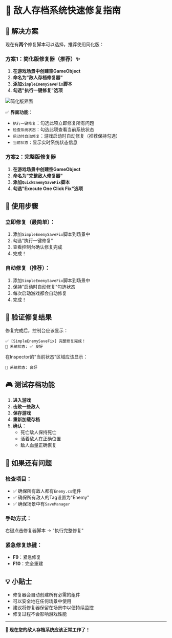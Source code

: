 # 🚀 敌人存档系统快速修复指南

## 🎯 解决方案

现在有**两个**修复脚本可以选择，推荐使用简化版：

### 方案1：简化版修复器（推荐）✨

1. **在游戏场景中创建空GameObject**
2. **命名为"敌人存档修复器"**
3. **添加`SimpleEnemySaveFix`脚本**
4. **勾选"执行一键修复"选项**

![简化版界面](https://i.imgur.com/example.png)

✅ **界面功能**：
- `执行一键修复`：勾选此项立即修复所有问题
- `检查系统状态`：勾选此项查看当前系统状态  
- `启动时自动修复`：游戏启动时自动修复（推荐保持勾选）
- `当前状态`：显示实时系统状态信息

### 方案2：完整版修复器

1. **在游戏场景中创建空GameObject**
2. **命名为"完整敌人修复器"**  
3. **添加`QuickEnemySaveFix`脚本**
4. **勾选"Execute One Click Fix"选项**

## 🔧 使用步骤

### 立即修复（最简单）：
1. 添加`SimpleEnemySaveFix`脚本到场景中
2. 勾选"执行一键修复"
3. 查看控制台确认修复完成
4. 完成！

### 自动修复（推荐）：
1. 添加`SimpleEnemySaveFix`脚本到场景中
2. 保持"启动时自动修复"勾选状态
3. 每次启动游戏都会自动修复
4. 完成！

## 🧪 验证修复结果

修复完成后，控制台应该显示：
```
✅ [SimpleEnemySaveFix] 完整修复完成！
🎯 系统状态: ✅ 良好
```

在Inspector的"当前状态"区域应该显示：
```
🎉 系统状态: 良好
```

## 🎮 测试存档功能

1. **进入游戏**
2. **击败一些敌人**
3. **保存游戏**
4. **重新加载存档**
5. **确认**：
   - 死亡敌人保持死亡
   - 活着敌人在正确位置
   - 敌人血量正确恢复

## 🚨 如果还有问题

### 检查项目：
- ✅ 确保所有敌人都有`Enemy.cs`组件
- ✅ 确保所有敌人的Tag设置为"Enemy"
- ✅ 确保场景中有`SaveManager`

### 手动方式：
右键点击修复器脚本 → "执行完整修复"

### 紧急修复热键：
- **F9**：紧急修复
- **F10**：完全重建

## 💡 小贴士

- 修复器会自动创建所有必需的组件
- 可以安全地在任何场景中使用
- 建议将修复器保留在场景中以便持续监控
- 修复过程不会影响游戏性能

---

**🎉 现在您的敌人存档系统应该正常工作了！** 